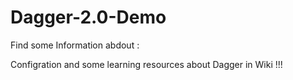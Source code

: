 # Dagger-2.0-Demo

Find some Information abdout :

Configration and some learning resources about Dagger in Wiki !!!

